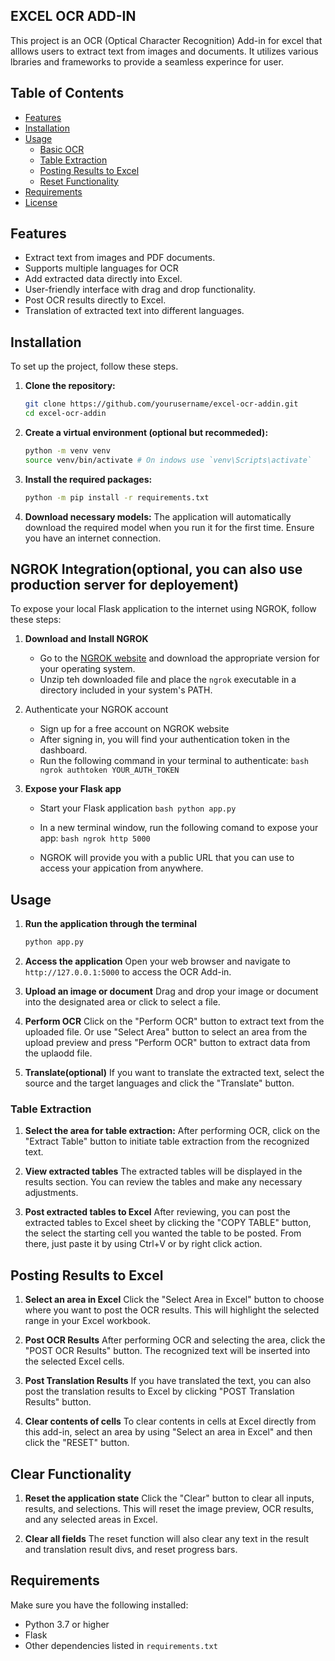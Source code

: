 ## EXCEL OCR ADD-IN
This project is an OCR (Optical Character Recognition) Add-in for excel that alllows users to extract text from images and documents. It utilizes various lbraries and frameworks to provide a seamless experince for user. 



## Table of Contents
- [Features](#features)
- [Installation](#installation)
- [Usage](#usage)
  - [Basic OCR](#basic-ocr)
  - [Table Extraction](#table-extraction)
  - [Posting Results to Excel](#posting-results-to-excel)
  - [Reset Functionality](#reset-functionaity)
- [Requirements](#requirements)
- [License](#license)

## Features
- Extract text from images and PDF documents.
- Supports multiple languages for OCR
- Add extracted data directly into Excel.
- User-friendly interface with drag and drop functionality.
- Post OCR results directly to Excel.
- Translation of extracted text into different languages.


## Installation 
To set up the project, follow these steps. 
1. **Clone the repository:**
   ```bash
   git clone https://github.com/yourusername/excel-ocr-addin.git
   cd excel-ocr-addin
   ```

2. **Create a virtual environment (optional but recommeded):**
   ```bash
   python -m venv venv
   source venv/bin/activate # On indows use `venv\Scripts\activate`
   ```

3. **Install the required packages:**
   ```bash
   python -m pip install -r requirements.txt
   ```

4. **Download necessary models:**
   The application will automatically download the required model when you run it for the first time. Ensure you have an internet connection. 


## NGROK Integration(optional, you can also use production server for deployement)
To expose your local Flask application to the internet using NGROK, follow these steps:

1. **Download and Install NGROK**

   - Go to the [NGROK website](https://ngrok.com/download) and download the appropriate version for your operating system.
   - Unzip teh downloaded file and place the `ngrok` executable in a directory included in your system's PATH.

2. Authenticate your NGROK account
   - Sign up for a free account on NGROK website
   - After signing in, you will find your authentication token in the dashboard.
   - Run the following command in your terminal to authenticate:
          ```bash
               ngrok authtoken YOUR_AUTH_TOKEN ```
3. **Expose your Flask app**
   - Start your Flask application
     ```bash python app.py```

   - In a new terminal window, run the following comand to expose your app:
     ```bash ngrok http 5000```

   - NGROK will provide you with a public URL that you can use to access your appication from anywhere.
     
## Usage

1. **Run the application through the terminal**
   ```bash
   python app.py
   ```
2. **Access the application**
   Open your web browser and navigate to `http://127.0.0.1:5000` to access the OCR Add-in.

3. **Upload an image or document**
   Drag and drop your image or document into the designated area or click to select a file.

4. **Perform OCR**
  Click on the "Perform OCR" button to extract text from the uploaded file.
  Or use "Select Area" button to select an area from the upload preview and press "Perform OCR" button to extract data from the uplaodd file.

5. **Translate(optional)**
  If you want to translate the extracted text, select the source and the target languages and click the "Translate" button.


### Table Extraction

1. **Select the area for table extraction:**
   After performing OCR, click on the "Extract Table" button to initiate table extraction from the recognized text.

2. **View extracted tables**
  The extracted tables will be displayed in the results section. You can review the tables and make any necessary adjustments.

3. **Post extracted tables to Excel**
  After reviewing, you can post the extracted tables to Excel sheet by clicking the "COPY TABLE" button, the select the starting cell you wanted the table to be posted. From there, just paste it by using Ctrl+V or by right click action.

## Posting Results to Excel
1. **Select an area in Excel**
   Click the "Select Area in Excel" button to choose where you want to post the OCR results. This will highlight the selected range in your Excel workbook.
   
2. **Post OCR Results**
   After performing OCR and selecting the area, click the "POST OCR Results" button.
   The recognized text will be inserted into the selected Excel cells.

3. **Post Translation Results**
  If you have translated the text, you can also post the translation results to Excel by clicking "POST Translation Results" button.

4. **Clear contents of cells**
   To clear contents in cells at Excel directly from this add-in, select an area by using "Select an area in Excel" and then click the "RESET" button.
    
## Clear Functionality
1. **Reset the application state**
  Click the "Clear" button to clear all inputs, results, and selections. This will reset the image preview, OCR results, and any selected areas in Excel.

2. **Clear all fields**
  The reset function will also clear any text in the result and translation result divs, and reset progress bars.

## Requirements
Make sure you have the following installed:
- Python 3.7 or higher
- Flask
- Other dependencies listed in `requirements.txt`




  
